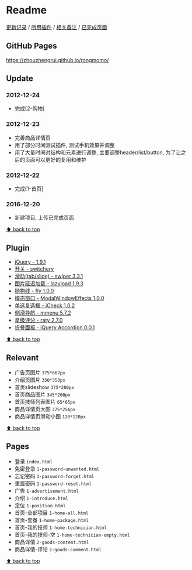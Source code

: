 # Readme

[更新记录](#update) / [所用插件](#plugin) / [相关备注](#relevant) / [已完成页面](#pages)

## GitHub Pages

<https://zhouzhengrui.github.io/rongmomo/>

## Update

### 2012-12-24

- 完成[2-购物]

### 2012-12-23

- 完善商品详情页
- 用了部分时间测试插件, 测试手机效果并调整
- 用了大量时间对结构和元素进行调整, 主要调整header/list/button, 为了让之后的页面可以更好的复用和维护

### 2012-12-22

- 完成[1-首页]

### 2016-12-20

- 新建项目, 上传已完成页面

[⬆ back to top](#readme)

## Plugin

- [jQuery - 1.9.1](http://jquery.com/)
- [开关 - switchery](http://abpetkov.github.io/switchery/)
- [滑动(tab/slide) - swiper 3.3.1](http://idangero.us/swiper/)
- [图片延迟加载 - lazyload 1.9.3](http://www.appelsiini.net/projects/lazyload)
- [抛物线 - fly 1.0.0](https://github.com/amibug/fly)
- [模态窗口 - ModalWindowEffects 1.0.0](https://github.com/codrops/ModalWindowEffects)
- [单选复选框 - iCheck 1.0.2](http://www.bootcss.com/p/icheck/)
- [侧滑导航 - mmenu 5.7.2](http://mmenu.frebsite.nl/)
- [星级评分 - raty 2.7.0](http://wbotelhos.com/raty)
- [折叠面板 - jQuery Accordion 0.0.1](https://vctrfrnndz.github.io/jquery-accordion/)

[⬆ back to top](#readme)

## Relevant

- 广告页图片 `375*667px`
- 介绍页图片 `350*350px`
- 首页slideshow `375*200px`
- 首页商品图片 `345*200px`
- 首页技师列表图片 `65*65px`
- 商品详情页大图 `375*256px`
- 商品详情页滑动小图 `120*120px`

[⬆ back to top](#readme)

## Pages

- 登录 `index.html`
- 免密登录 `1-password-unwanted.html`
- 忘记密码 `1-password-forget.html`
- 重置密码 `1-password-reset.html`
- 广告 `1-advertisement.html`
- 介绍 `1-introduce.html`
- 定位 `1-position.html`
- 首页-全部项目 `1-home-all.html`
- 首页-套餐 `1-home-package.html`
- 首页-我的技师 `1-home-technician.html`
- 首页-我的技师-空 `1-home-technician-empty.html`
- 商品详情 `2-goods-content.html`
- 商品详情-评论 `2-goods-comment.html`

[⬆ back to top](#readme)
